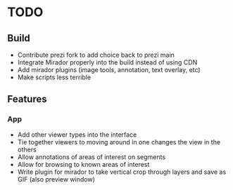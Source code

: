 # TODO

## Build

  * Contribute prezi fork to add choice back to prezi main
  * Integrate Mirador properly into the build instead of using CDN
  * Add mirador plugins (image tools, annotation, text overlay, etc)
  * Make scripts less terrible

## Features

### App

  * Add other viewer types into the interface
  * Tie together viewers to moving around in one changes the view in the others
  * Allow annotations of areas of interest on segments
  * Allow for browsing to known areas of interest
  * Write plugin for mirador to take vertical crop through layers and save as GIF (also preview window)


